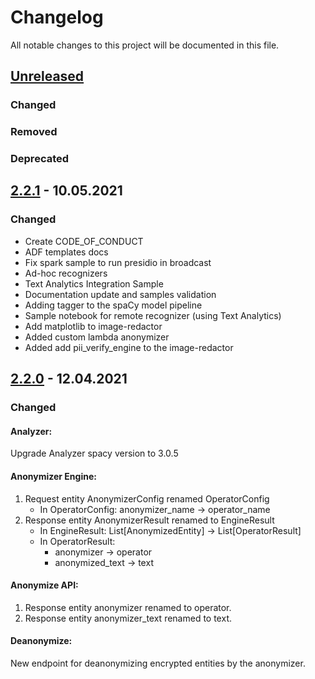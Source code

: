 # Changelog

All notable changes to this project will be documented in this file.

## [Unreleased]
### Changed

### Removed

### Deprecated

## [2.2.1] - 10.05.2021
### Changed
* Create CODE_OF_CONDUCT
* ADF templates docs
* Fix spark sample to run presidio in broadcast
* Ad-hoc recognizers
* Text Analytics Integration Sample
* Documentation update and samples validation
* Adding tagger to the spaCy model pipeline
* Sample notebook for remote recognizer (using Text Analytics)
* Add matplotlib to image-redactor
* Added custom lambda anonymizer
* Added add pii_verify_engine to the image-redactor


[unreleased]: https://github.com/microsoft/presidio/compare/2.2.1...HEAD
[2.2.1]: https://github.com/microsoft/presidio/compare/2.2.0...2.2.1

## [2.2.0] - 12.04.2021
### Changed
#### Analyzer:
Upgrade Analyzer spacy version to 3.0.5

#### Anonymizer Engine:
1. Request entity AnonymizerConfig renamed OperatorConfig
    - In OperatorConfig: anonymizer_name -> operator_name
2. Response entity AnonymizerResult renamed to EngineResult
    - In EngineResult: List[AnonymizedEntity] -> List[OperatorResult]
    - In OperatorResult: 
        - anonymizer -> operator
        - anonymized_text -> text

#### Anonymize API:
1. Response entity anonymizer renamed to operator.
2. Response entity anonymizer_text renamed to text.

#### Deanonymize:
New endpoint for deanonymizing encrypted entities by the anonymizer.

[unreleased]: https://github.com/microsoft/presidio/compare/2.2.0...HEAD
[2.2.0]: https://github.com/microsoft/presidio/compare/2.1.0...2.2.0
